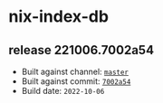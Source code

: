 # nix-index-db
## release 221006.7002a54
- Built against channel: [`master`](https://github.com/nixos/nixpkgs/tree/master)
- Built against commit: [`7002a54`](https://github.com/NixOS/nixpkgs/commit/7002a54979fae9d0df692be017aedf4298eab200)
- Build date: `2022-10-06`
